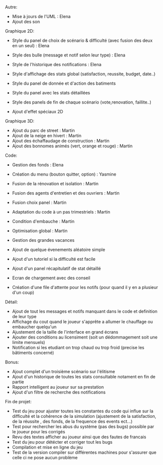 
Autre:
- Mise à jours de l'UML : Elena
- Ajout des son




Graphique 2D:

- Style du panel de choix de scénario & difficulté (avec fusion des deux en un seul) : Elena
- Style des bulle (message et notif selon leur type) : Elena
- Style de l'historique des notifications : Elena

- Style d'affichage des stats global (satisfaction, reussite, budget, date..)
- Style du panel de donnée et d'action des batiments
- Style du panel avec les stats détaillées
- Style des panels de fin de chaque scénario (vote,renovation, faillite..)
- Ajout d'effet spéciaux 2D





Graphique 3D:
- Ajout du parc de street : Martin
- Ajout de la neige en hivert : Martin
- Ajout des échaffaudage de construction : Martin
- Ajout des bonnomes animés (vert, orange et rouge) : Martin





Code:

- Gestion des fonds : Elena
- Création du menu (bouton quitter, option) : Yasmine

- Fusion de la rénovation et isolation : Martin
- Fusion des agents d'entretien et des ouvriers : Martin
- Fusion choix panel : Martin

- Adaptation du code à un pas trimestriels : Martin
- Condition d'embauche : Martin
- Optimisation global : Martin


- Gestion des grandes vacances
- Ajout de quelque évenements aléatoire simple
- Ajout d'un tutoriel si la difficulté est facile
- Ajout d'un panel récapitulatif de stat détaillé
- Ecran de chargement avec des conseil 
- Création d'une file d'attente pour les notifs (pour quand il y en a plusieur d'un coup)





Détail:
- Ajout de tout les messages et notifs manquant dans le code et definition de leur type
- Affichage du cout quand le joueur s'apprête a allumer le chauffage ou embaucher quelqu'un
- Ajustement de la taille de l'interface en grand écrans
- Ajouter des conditions au licensiment (soit un dédommagement soit une limite mensuels)
- Notification si les etudiant on trop chaud ou trop froid (precise les bâtiments concerné)





Bonus:
- Ajout complet d'un troisième scénario sur l'élitisme
- Ajout d'un historique de toutes les stats consultable notament en fin de partie
- Rapport intelligent au joueur sur sa prestation
- Ajout d'un filtre de recherche des notifications





Fin de projet:
- Test du jeu pour ajuster toutes les constantes du code qui influe sur la difficulté et la cohérence 
de la simulation (ajustement de la satisfaction, de la réussite , des fonds, de la frequence des events ect...)
- Test pour rechercher les abus du système (pas des bugs) possible par le joueur pour les corrigés 
- Revu des textes afficher au joueur ainsi que des fautes de francais
- Test du jeu pour détécter et corriger tout les bugs
- Compilation et mise en ligne du jeu
- Test de la version compiler sur différentes machines pour s'assurer que celle ci ne pose aucun problème